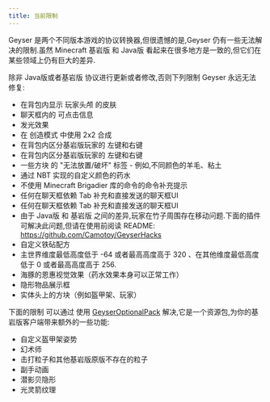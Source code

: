 ```yaml
---
title: 当前限制
---
```


Geyser 是两个不同版本游戏的协议转换器,但很遗憾的是,Geyser 仍有一些无法解决的限制.虽然 Minecraft 基岩版 和 Java版 看起来在很多地方是一致的,但它们在某些领域上仍有巨大的差异.

除非 Java版或者基岩版 协议进行更新或者修改,否则下列限制 Geyser 永远无法修复:

- 在背包内显示 玩家头颅 的皮肤
- 聊天框内的 可点击信息
- 发光效果
- 在 创造模式 中使用 2x2 合成
- 在背包内区分基岩版玩家的 左键和右键
- 在背包内区分基岩版玩家的 左键和右键
- 一些方块 的 "无法放置/破坏" 标签 - 例如,不同颜色的羊毛、粘土
- 通过 NBT 实现的自定义颜色的药水
- 不使用 Minecraft Brigadier 库的命令的命令补充提示
- 任何在聊天框依赖 Tab 补充和直接发送的聊天框UI
- 任何在聊天框依赖 Tab 补充和直接发送的聊天框UI
- 由于 Java版 和 基岩版 之间的差异,玩家在竹子周围存在移动问题.下面的插件可解决此问题,但请在使用前阅读 README: https://github.com/Camotoy/GeyserHacks
- 自定义铁砧配方
- 主世界维度最低高度低于 -64 或者最高高度高于 320 、在其他维度最低高度低于 0 或者最高高度高于 256.
- 海豚的恩惠视觉效果（药水效果本身可以正常工作）
- 隐形物品展示框
- 实体头上的方块（例如盔甲架、玩家）

下面的限制 可以通过 使用 [GeyserOptionalPack](/other/geyseroptionalpack/) 解决,它是一个资源包,为你的基岩版客户端带来额外的一些功能:
- 自定义盔甲架姿势
- 幻术师
- 击打粒子和其他基岩版原版不存在的粒子
- 副手动画
- 潜影贝隐形
- 光灵箭纹理
